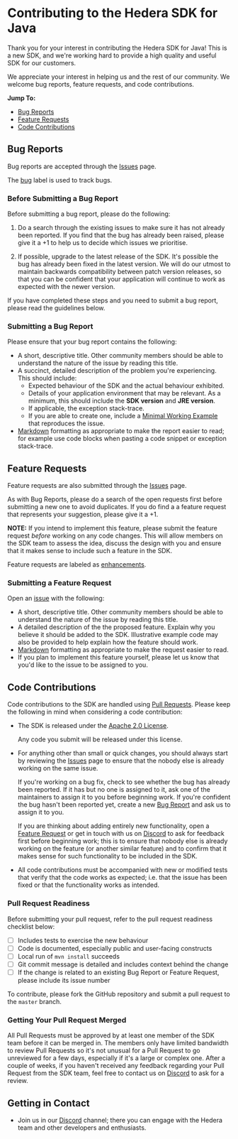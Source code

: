 # Contributing to the Hedera SDK for Java
Thank you for your interest in contributing the Hedera SDK for Java! This is a new SDK, and we're working hard to provide a high quality and useful SDK for our customers.

We appreciate your interest in helping us and the rest of our community. We welcome bug reports, feature requests, and code contributions.

__Jump To:__
* [Bug Reports](#bug-reports)
* [Feature Requests](#feature-requests)
* [Code Contributions](#code-contributions)

## Bug Reports
Bug reports are accepted through the [Issues][issues] page.

The [bug][label-bug] label is used to track bugs.

### Before Submitting a Bug Report
Before submitting a bug report, please do the following:

1. Do a search through the existing issues to make sure it has not already been reported. If you find that the bug has already been raised, please give it a +1 to help us to decide which issues we prioritise.

2. If possible, upgrade to the latest release of the SDK. It's possible the bug has already been fixed in the latest version. We will do our utmost to maintain backwards compatibility between patch version releases, so that you can be confident that your application will continue to work as expected with the newer version.

If you have completed these steps and you need to submit a bug report, please read the guidelines below.

### Submitting a Bug Report
Please ensure that your bug report contains the following:

* A short, descriptive title. Other community members should be able to understand the nature of the issue by reading this title.
* A succinct, detailed description of the problem you're experiencing. This should include:
  * Expected behaviour of the SDK and the actual behaviour exhibited.
  * Details of your application environment that may be relevant. As a minimum, this should include the __SDK version__ and __JRE version__.
  * If applicable, the exception stack-trace.
  * If you are able to create one, include a [Minimal Working Example][mwe] that reproduces the issue.
* [Markdown][markdown] formatting as appropriate to make the report easier to read; for example use code blocks when pasting a code snippet or exception stack-trace.

## Feature Requests
Feature requests are also submitted through the [Issues][issues] page.

As with Bug Reports, please do a search of the open requests first before submitting a new one to avoid duplicates. If you do find a a feature request that represents your suggestion, please give it a +1.

__NOTE:__ If you intend to implement this feature, please submit the feature request *before* working on any code changes. This will allow members on the SDK team to assess the idea, discuss the design with you and ensure that it makes sense to include such a feature in the SDK.

Feature requests are labeled as [enhancements][label-enhancement].

### Submitting a Feature Request
Open an [issue][issues] with the following:

* A short, descriptive title. Other community members should be able to understand the nature of the issue by reading this title.
* A detailed description of the the proposed feature. Explain why you believe it should be added to the SDK. Illustrative example code may also be provided to help explain how the feature should work.
* [Markdown][markdown] formatting as appropriate to make the request easier to read.
* If you plan to implement this feature yourself, please let us know that you'd like to the issue to be assigned to you.

## Code Contributions
Code contributions to the SDK are handled using [Pull Requests][pull-requests]. Please keep the following in mind when considering a code contribution:

* The SDK is released under the [Apache 2.0 License][license].

   Any code you submit will be released under this license.

* For anything other than small or quick changes, you should always start by reviewing the [Issues][issues] page to ensure that the nobody else is already working on the same issue.

  If you're working on a bug fix, check to see whether the bug has already been reported. If it has but no one is assigned to it, ask one of the maintainers to assign it to you before beginning work. If you're confident the bug hasn't been reported yet, create a new [Bug Report](#bug-reports) and ask us to assign it to you.

  If you are thinking about adding entirely new functionality, open a [Feature Request](#feature-requests) or get in touch with us on [Discord](discord) to ask for feedback first before beginning work; this is to ensure that nobody else is already working on the feature (or another similar feature) and to confirm that it makes sense for such functionality to be included in the SDK.
* All code contributions must be accompanied with new or modified tests that verify that the code works as expected; i.e. that the issue has been fixed or that the functionality works as intended.

### Pull Request Readiness
Before submitting your pull request, refer to the pull request readiness checklist below:

* [ ] Includes tests to exercise the new behaviour
* [ ] Code is documented, especially public and user-facing constructs
* [ ] Local run of `mvn install` succeeds
* [ ] Git commit message is detailed and includes context behind the change
* [ ] If the change is related to an existing Bug Report or Feature Request, please include its issue number

To contribute, please fork the GitHub repository and submit a pull request to the `master` branch.

### Getting Your Pull Request Merged
All Pull Requests must be approved by at least one member of the SDK team before it can be merged in. The members only have limited bandwidth to review Pull Requests so it's not unusual for a Pull Request to go unreviewed for a few days, especially if it's a large or complex one. After a couple of weeks, if you haven't received any feedback regarding your Pull Request from the SDK team, feel free to contact us on [Discord](discord) to ask for a review.

## Getting in Contact
* Join us in our [Discord][discord] channel; there you can engage with the Hedera team and other developers and enthusiasts.

[license]: https://github.com/hashgraph/hedera-sdk-java/blob/master/LICENSE
[mwe]: https://en.wikipedia.org/wiki/Minimal_Working_Example
[markdown]: https://guides.github.com/features/mastering-markdown/
[issues]: https://github.com/hashgraph/hedera-sdk-java/issues
[pull-requests]: https://github.com/hashgraph/hedera-sdk-java/pulls
[label-bug]: https://github.com/hashgraph/hedera-sdk-java/labels/bug
[label-enhancement]: https://github.com/hashgraph/hedera-sdk-java/labels/enhancement
[discord]: https://hedera.com/discord
